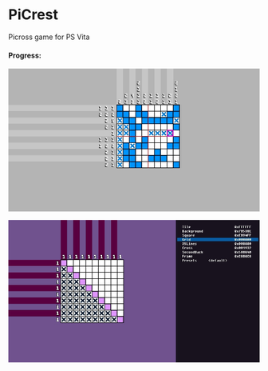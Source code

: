 # PiCrest
Picross game for PS Vita
#### Progress:
![](screenshot_new2.jpg)<br>

![](options_screenshot.jpg)